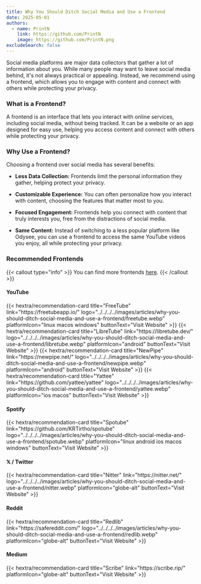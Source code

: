 ```yaml
---
title: Why You Should Ditch Social Media and Use a Frontend
date: 2025-05-01
authors:
  - name: PrintN
    link: https://github.com/PrintN
    image: https://github.com/PrintN.png
excludeSearch: false
---
```

Social media platforms are major data collectors that gather a lot of information about you. While many people may want to leave social media behind, it's not always practical or appealing. Instead, we recommend using a frontend, which allows you to engage with content and connect with others while protecting your privacy.

### What is a Frontend?
A frontend is an interface that lets you interact with online services, including social media, without being tracked. It can be a website or an app designed for easy use, helping you access content and connect with others while protecting your privacy.

### Why Use a Frontend?
Choosing a frontend over social media has several benefits:
- **Less Data Collection:** Frontends limit the personal information they gather, helping protect your privacy.

- **Customizable Experience:** You can often personalize how you interact with content, choosing the features that matter most to you.

- **Focused Engagement:** Frontends help you connect with content that truly interests you, free from the distractions of social media.

- **Same Content:** Instead of switching to a less popular platform like Odysee, you can use a frontend to access the same YouTube videos you enjoy, all while protecting your privacy.

### Recommended Frontends
{{< callout type="info" >}}
  You can find more frontends [here](https://github.com/mendel5/alternative-front-ends).
{{< /callout >}}

#### YouTube
<div class="recommendations">  
  <div class="grid">
    {{< hextra/recommendation-card title="FreeTube" link="https://freetubeapp.io/" logo="../../../../images/articles/why-you-should-ditch-social-media-and-use-a-frontend/freetube.webp" platformIcon="linux macos windows" buttonText="Visit Website" >}}
    {{< hextra/recommendation-card title="LibreTube" link="https://libretube.dev/" logo="../../../../images/articles/why-you-should-ditch-social-media-and-use-a-frontend/libretube.webp" platformIcon="android" buttonText="Visit Website" >}}
    {{< hextra/recommendation-card title="NewPipe" link="https://newpipe.net/" logo="../../../../images/articles/why-you-should-ditch-social-media-and-use-a-frontend/newpipe.webp" platformIcon="android" buttonText="Visit Website" >}}
    {{< hextra/recommendation-card title="Yattee" link="https://github.com/yattee/yattee" logo="../../../../images/articles/why-you-should-ditch-social-media-and-use-a-frontend/yattee.webp" platformIcon="ios macos" buttonText="Visit Website" >}}
  </div>
</div>

#### Spotify
<div class="recommendations">  
  <div class="grid">
    {{< hextra/recommendation-card title="Spotube" link="https://github.com/KRTirtho/spotube" logo="../../../../images/articles/why-you-should-ditch-social-media-and-use-a-frontend/spotube.webp" platformIcon="linux android ios macos windows" buttonText="Visit Website" >}}
  </div>
</div>

#### 𝕏 / Twitter
<div class="recommendations">  
  <div class="grid">  
    {{< hextra/recommendation-card title="Nitter" link="https://nitter.net/" logo="../../../../images/articles/why-you-should-ditch-social-media-and-use-a-frontend/nitter.webp" platformIcon="globe-alt" buttonText="Visit Website" >}}
  </div>
</div>

#### Reddit
<div class="recommendations">  
  <div class="grid">  
    {{< hextra/recommendation-card title="Redlib" link="https://safereddit.com/" logo="../../../../images/articles/why-you-should-ditch-social-media-and-use-a-frontend/redlib.webp" platformIcon="globe-alt" buttonText="Visit Website" >}}
  </div>
</div>

#### Medium
<div class="recommendations">  
  <div class="grid">  
    {{< hextra/recommendation-card title="Scribe" link="https://scribe.rip/" platformIcon="globe-alt" buttonText="Visit Website" >}}
  </div>
</div>